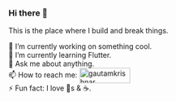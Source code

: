 ### Hi there 👋

This is the place where I build and break things.

🔭 I’m currently working on something cool.<br/>
🌱 I’m currently learning Flutter.<br/>
💬 Ask me about anything.<br/>
📫 How to reach me: <a href="https://instagram.com/gautamkrishnar" target="blank"><img align="center" src="https://img.shields.io/badge/Instagram-%23E4405F.svg?style=for-the-badge&logo=Instagram&logoColor=white" alt="gautamkrishnar" height="30" width="100" /></a><br/>
⚡ Fun fact: I love 🐶s & ☕.

